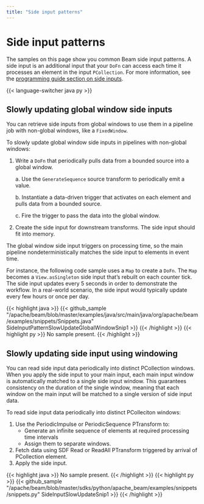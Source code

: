 ```yaml
---
title: "Side input patterns"
---
```

<!--
Licensed under the Apache License, Version 2.0 (the "License");
you may not use this file except in compliance with the License.
You may obtain a copy of the License at

http://www.apache.org/licenses/LICENSE-2.0

Unless required by applicable law or agreed to in writing, software
distributed under the License is distributed on an "AS IS" BASIS,
WITHOUT WARRANTIES OR CONDITIONS OF ANY KIND, either express or implied.
See the License for the specific language governing permissions and
limitations under the License.
-->

# Side input patterns

The samples on this page show you common Beam side input patterns. A side input is an additional input that your `DoFn` can access each time it processes an element in the input `PCollection`. For more information, see the [programming guide section on side inputs](/documentation/programming-guide/#side-inputs).

{{< language-switcher java py >}}

## Slowly updating global window side inputs

You can retrieve side inputs from global windows to use them in a pipeline job with non-global windows, like a `FixedWindow`.

To slowly update global window side inputs in pipelines with non-global windows:

1. Write a `DoFn` that periodically pulls data from a bounded source into a global window.

    a. Use the `GenerateSequence` source transform to periodically emit a value.

    b. Instantiate a data-driven trigger that activates on each element and pulls data from a bounded source.

    c. Fire the trigger to pass the data into the global window.

1. Create the side input for downstream transforms. The side input should fit into memory.

The global window side input triggers on processing time, so the main pipeline nondeterministically matches the side input to elements in event time.

For instance, the following code sample uses a `Map` to create a `DoFn`. The `Map` becomes a `View.asSingleton` side input that’s rebuilt on each counter tick. The side input updates every 5 seconds in order to demonstrate the workflow. In a real-world scenario, the side input would typically update every few hours or once per day.

{{< highlight java >}}
{{< github_sample "/apache/beam/blob/master/examples/java/src/main/java/org/apache/beam/examples/snippets/Snippets.java" SideInputPatternSlowUpdateGlobalWindowSnip1 >}}
{{< /highlight >}}
{{< highlight py >}}
No sample present.
{{< /highlight >}}


## Slowly updating side input using windowing

You can read side input data periodically into distinct PCollection windows.
When you apply the side input to your main input, each main input
window is automatically matched to a single side input window.
This guarantees consistency on the duration of the single window,
meaning that each window on the main input will be matched to a single
version of side input data.

To read side input data periodically into distinct PColleciton windows:

1. Use the PeriodicImpulse or PeriodicSequence PTransform to: 
    * Generate an infinite sequence of elements at required processing time
    intervals
    * Assign them to separate windows.
1. Fetch data using SDF Read or ReadAll PTransform triggered by arrival of
PCollection element.
1. Apply the side input.

{{< highlight java >}}
No sample present.
{{< /highlight >}}
{{< highlight py >}}
{{< github_sample "/apache/beam/blob/master/sdks/python/apache_beam/examples/snippets/snippets.py" SideInputSlowUpdateSnip1 >}}
{{< /highlight >}}
